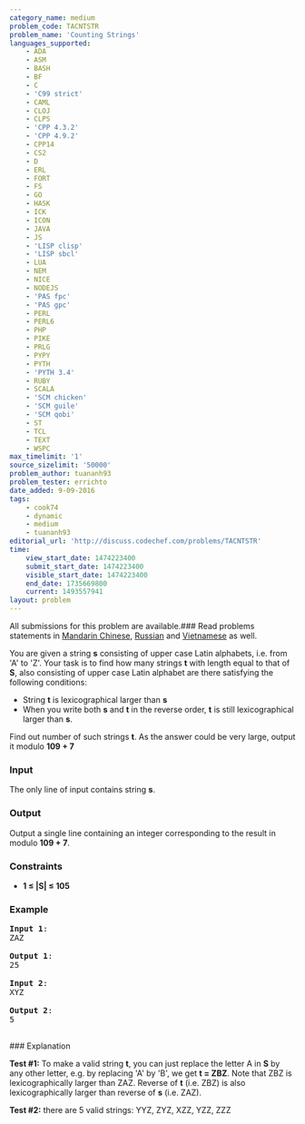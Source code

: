 ```yaml
---
category_name: medium
problem_code: TACNTSTR
problem_name: 'Counting Strings'
languages_supported:
    - ADA
    - ASM
    - BASH
    - BF
    - C
    - 'C99 strict'
    - CAML
    - CLOJ
    - CLPS
    - 'CPP 4.3.2'
    - 'CPP 4.9.2'
    - CPP14
    - CS2
    - D
    - ERL
    - FORT
    - FS
    - GO
    - HASK
    - ICK
    - ICON
    - JAVA
    - JS
    - 'LISP clisp'
    - 'LISP sbcl'
    - LUA
    - NEM
    - NICE
    - NODEJS
    - 'PAS fpc'
    - 'PAS gpc'
    - PERL
    - PERL6
    - PHP
    - PIKE
    - PRLG
    - PYPY
    - PYTH
    - 'PYTH 3.4'
    - RUBY
    - SCALA
    - 'SCM chicken'
    - 'SCM guile'
    - 'SCM qobi'
    - ST
    - TCL
    - TEXT
    - WSPC
max_timelimit: '1'
source_sizelimit: '50000'
problem_author: tuananh93
problem_tester: errichto
date_added: 9-09-2016
tags:
    - cook74
    - dynamic
    - medium
    - tuananh93
editorial_url: 'http://discuss.codechef.com/problems/TACNTSTR'
time:
    view_start_date: 1474223400
    submit_start_date: 1474223400
    visible_start_date: 1474223400
    end_date: 1735669800
    current: 1493557941
layout: problem
---
```

All submissions for this problem are available.###  Read problems statements in [Mandarin Chinese](http://www.codechef.com/download/translated/COOK74/mandarin/TACNTSTR.pdf), [Russian](http://www.codechef.com/download/translated/COOK74/russian/TACNTSTR.pdf) and [Vietnamese](http://www.codechef.com/download/translated/COOK74/vietnamese/TACNTSTR.pdf) as well.

You are given a string **s** consisting of upper case Latin alphabets, i.e. from 'A' to 'Z'. Your task is to find how many strings **t** with length equal to that of **S**, also consisting of upper case Latin alphabet are there satisfying the following conditions:

- String **t** is lexicographical larger than **s**
- When you write both **s** and **t** in the reverse order, **t** is still lexicographical larger than **s**.

Find out number of such strings **t**. As the answer could be very large, output it modulo **109 + 7**

### Input

The only line of input contains string **s**.

### Output

Output a single line containing an integer corresponding to the result in modulo **109 + 7**.

### Constraints

- **1 ≤ |S| ≤ 105**

### Example

<pre>
<b>Input 1</b>:
ZAZ

<b>Output 1</b>:
25

<b>Input 2</b>:
XYZ

<b>Output 2</b>:
5

</pre>### Explanation
**Test #1:** To make a valid string **t**, you can just replace the letter A in **S** by any other letter, e.g. by replacing 'A' by 'B', we get **t = ZBZ**. Note that ZBZ is lexicographically larger than ZAZ. Reverse of **t** (i.e. ZBZ) is also lexicographically larger than reverse of **s** (i.e. ZAZ).

**Test #2:** there are 5 valid strings: YYZ, ZYZ, XZZ, YZZ, ZZZ
